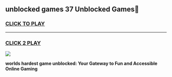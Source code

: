 
## unblocked games 37 Unblocked Games👋
<h3>
<a href="https://premium.freeplayer.one?title=unblocked_games_37&ref=16F">CLICK TO PLAY</a></h3>
<hr>

<h3>
<a href="https://premium.freeplayer.one?title=unblocked_games_37&ref=16F">CLICK 2 PLAY</a>
  
</h3>

<a href="https://premium.freeplayer.one?title=unblocked_games_37&ref=16F/"><img src="https://clearcache.store/games.png"></a>


**worlds hardest game unblocked: Your Gateway to Fun and Accessible Online Gaming**
